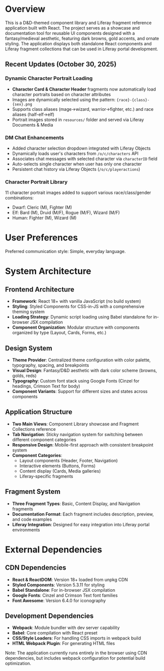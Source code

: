 # Overview

This is a D&D-themed component library and Liferay fragment reference application built with React. The project serves as a showcase and documentation tool for reusable UI components designed with a fantasy/medieval aesthetic, featuring dark browns, gold accents, and ornate styling. The application displays both standalone React components and Liferay fragment collections that can be used in Liferay portal development.

## Recent Updates (October 30, 2025)

### Dynamic Character Portrait Loading
- **Character Card & Character Header** fragments now automatically load character portraits based on character attributes
- Images are dynamically selected using the pattern: `{race}-{class}-{sex}.png`
- Supports class aliases (mage→wizard, warrior→fighter, etc.) and race aliases (half-elf→elf)
- Portrait images stored in `resources/` folder and served via Liferay Documents & Media

### DM Chat Enhancements
- Added character selection dropdown integrated with Liferay Objects
- Dynamically loads user's characters from `/o/c/characters` API
- Associates chat messages with selected character via `characterID` field
- Auto-selects single character when user has only one character
- Persistent chat history via Liferay Objects (`/o/c/playeractions`)

### Character Portrait Library
11 character portrait images added to support various race/class/gender combinations:
- Dwarf: Cleric (M), Fighter (M)
- Elf: Bard (M), Druid (M/F), Rogue (M/F), Wizard (M/F)
- Human: Fighter (M), Wizard (M)

# User Preferences

Preferred communication style: Simple, everyday language.

# System Architecture

## Frontend Architecture
- **Framework**: React 18+ with vanilla JavaScript (no build system)
- **Styling**: Styled Components for CSS-in-JS with a comprehensive theming system
- **Loading Strategy**: Dynamic script loading using Babel standalone for in-browser JSX compilation
- **Component Organization**: Modular structure with components organized by type (Layout, Cards, Forms, etc.)

## Design System
- **Theme Provider**: Centralized theme configuration with color palette, typography, spacing, and breakpoints
- **Visual Design**: Fantasy/D&D aesthetic with dark color scheme (browns, golds, reds)
- **Typography**: Custom font stack using Google Fonts (Cinzel for headings, Crimson Text for body)
- **Component Variants**: Support for different sizes and states across components

## Application Structure
- **Two Main Views**: Component Library showcase and Fragment Collections reference
- **Tab Navigation**: Sticky navigation system for switching between different component categories
- **Responsive Design**: Mobile-first approach with consistent breakpoint system
- **Component Categories**: 
  - Layout components (Header, Footer, Navigation)
  - Interactive elements (Buttons, Forms)
  - Content display (Cards, Media galleries)
  - Liferay-specific fragments

## Fragment System
- **Three Fragment Types**: Basic, Content Display, and Navigation fragments
- **Documentation Format**: Each fragment includes description, preview, and code examples
- **Liferay Integration**: Designed for easy integration into Liferay portal environments

# External Dependencies

## CDN Dependencies
- **React & ReactDOM**: Version 18+ loaded from unpkg CDN
- **Styled Components**: Version 5.3.11 for styling
- **Babel Standalone**: For in-browser JSX compilation
- **Google Fonts**: Cinzel and Crimson Text font families
- **Font Awesome**: Version 6.4.0 for iconography

## Development Dependencies
- **Webpack**: Module bundler with dev server capability
- **Babel**: Core compilation with React preset
- **CSS/Style Loaders**: For handling CSS imports in webpack build
- **HTML Webpack Plugin**: For generating HTML files

Note: The application currently runs entirely in the browser using CDN dependencies, but includes webpack configuration for potential build optimization.
